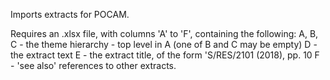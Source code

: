 Imports extracts for POCAM.

Requires an .xlsx file, with columns 'A' to 'F', containing the following:
A, B, C - the theme hierarchy - top level in A (one of B and C may be empty)
D - the extract text
E - the extract title, of the form 'S/RES/2101 (2018), pp. 10
F - 'see also' references to other extracts.
